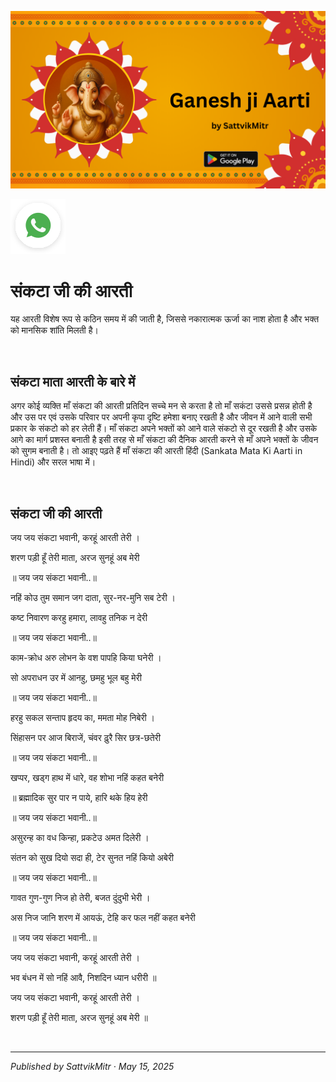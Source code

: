 <!-- Banner SVG -->
![Banner](https://raw.githubusercontent.com/anandwana001/content-repo/refs/heads/main/aarti/ganesh/ganesh_ji_aarti_banner.png)

<!-- Share & WhatsApp icons as SVG -->
<a href="https://api.whatsapp.com/send?text=Check%20out%20this%20article%20in%20the%20Hanuman%20Chalisa%20app%3A%20https%3A%2F%2Fwww.sattvikmitr.com%2Farticles%3FcontentUrl%3Dhttps%253A%252F%252Fraw.githubusercontent.com%252Fanandwana001%252Fcontent-repo%252Frefs%252Fheads%252Fmain%252Faarti%252Fganesh%252Fsankata_aarti_hindi.md%26title%3DGanesh%2520Aarti">
  <img src="https://raw.githubusercontent.com/anandwana001/content-repo/refs/heads/main/assets/ic_wtsapp_share_rounded.svg" alt="WhatsApp"/>
</a>

<br>

# संकटा जी की आरती
यह आरती विशेष रूप से कठिन समय में की जाती है, जिससे नकारात्मक ऊर्जा का नाश होता है और भक्त को मानसिक शांति मिलती है।

<br>

## संकटा माता आरती के बारे में
अगर कोई व्यक्ति माँ संकटा की आरती प्रतिदिन सच्चे मन से करता है तो माँ सकंटा उससे प्रसन्न होती है और उस पर एवं उसके परिवार पर अपनी कृपा दृष्टि हमेशा बनाए रखती है और जीवन में आने वाली सभी प्रकार के संकटो को हर लेती हैं। माँ संकटा अपने भक्तों को आने वाले संकटो से दूर रखती है और उसके आगे का मार्ग प्रशस्त बनाती है इसी तरह से माँ संकटा की दैनिक आरती करने से माँ अपने भक्तों के जीवन को सुगम बनाती है। तो आइए पढ़ते हैं माँ संकटा की आरती हिंदी (Sankata Mata Ki Aarti in Hindi) और सरल भाषा में।

<br>


## संकटा जी की आरती
जय जय संकटा भवानी, करहूं आरती तेरी ।

शरण पड़ी हूँ तेरी माता, अरज सुनहूं अब मेरी

॥ जय जय संकटा भवानी..॥

नहिं कोउ तुम समान जग दाता, सुर-नर-मुनि सब टेरी ।

कष्ट निवारण करहु हमारा, लावहु तनिक न देरी

॥ जय जय संकटा भवानी..॥

काम-क्रोध अरु लोभन के वश पापहि किया घनेरी ।

सो अपराधन उर में आनहु, छमहु भूल बहु मेरी

॥ जय जय संकटा भवानी..॥

हरहु सकल सन्ताप हृदय का, ममता मोह निबेरी ।

सिंहासन पर आज बिराजें, चंवर ढ़ुरै सिर छत्र-छतेरी

॥ जय जय संकटा भवानी..॥

खप्पर, खड्ग हाथ में धारे, वह शोभा नहिं कहत बनेरी

॥ ब्रह्मादिक सुर पार न पाये, हारि थके हिय हेरी

॥ जय जय संकटा भवानी..॥

असुरन्ह का वध किन्हा, प्रकटेउ अमत दिलेरी ।

संतन को सुख दियो सदा ही, टेर सुनत नहिं कियो अबेरी

॥ जय जय संकटा भवानी..॥

गावत गुण-गुण निज हो तेरी, बजत दुंदुभी भेरी ।

अस निज जानि शरण में आयऊं, टेहि कर फल नहीं कहत बनेरी

॥ जय जय संकटा भवानी..॥

जय जय संकटा भवानी, करहूं आरती तेरी ।

भव बंधन में सो नहिं आवै, निशदिन ध्यान धरीरी ॥

जय जय संकटा भवानी, करहूं आरती तेरी ।

शरण पड़ी हूँ तेरी माता, अरज सुनहूं अब मेरी ॥



<br>

---

*Published by SattvikMitr · May 15, 2025*
